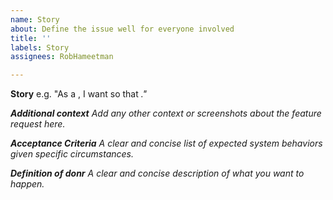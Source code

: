 ```yaml
---
name: Story
about: Define the issue well for everyone involved
title: ''
labels: Story
assignees: RobHameetman

---
```


**Story**
e.g. "As a <customer>, I want <to make an account> so that <I can make purchases>."

**Additional context**
Add any other context or screenshots about the feature request here.

**Acceptance Criteria**
A clear and concise list of expected system behaviors given specific circumstances.

**Definition of donr**
A clear and concise description of what you want to happen.
